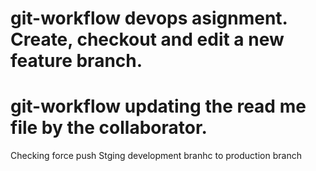 # git-workflow devops asignment. Create, checkout and edit a new feature branch.
# git-workflow updating the read me file by the collaborator.
Checking force push
Stging development branhc to production branch
